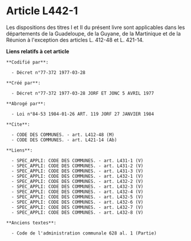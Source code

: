 # Article L442-1

Les dispositions des titres I et II du présent livre sont applicables dans les départements de la Guadeloupe, de la Guyane,
de la Martinique et de la Réunion à l'exception des articles L. 412-48 et L. 421-14.

**Liens relatifs à cet article**

	**Codifié par**:

	  - Décret n°77-372 1977-03-28

	**Créé par**:

	  - Décret n°77-372 1977-03-28 JORF ET JONC 5 AVRIL 1977

	**Abrogé par**:

	  - Loi n°84-53 1984-01-26 ART. 119 JORF 27 JANVIER 1984

	**Cite**:

	  - CODE DES COMMUNES. - art. L412-48 (M)
	  - CODE DES COMMUNES. - art. L421-14 (Ab)

	**Liens**:

	  - SPEC_APPLI: CODE DES COMMUNES. - art. L431-1 (V)
	  - SPEC_APPLI: CODE DES COMMUNES. - art. L431-2 (V)
	  - SPEC_APPLI: CODE DES COMMUNES. - art. L431-3 (V)
	  - SPEC_APPLI: CODE DES COMMUNES. - art. L432-1 (V)
	  - SPEC_APPLI: CODE DES COMMUNES. - art. L432-2 (V)
	  - SPEC_APPLI: CODE DES COMMUNES. - art. L432-3 (V)
	  - SPEC_APPLI: CODE DES COMMUNES. - art. L432-4 (V)
	  - SPEC_APPLI: CODE DES COMMUNES. - art. L432-5 (V)
	  - SPEC_APPLI: CODE DES COMMUNES. - art. L432-6 (V)
	  - SPEC_APPLI: CODE DES COMMUNES. - art. L432-7 (V)
	  - SPEC_APPLI: CODE DES COMMUNES. - art. L432-8 (V)

	**Anciens textes**:

	  - Code de l'administration communale 628 al. 1 (Partie)
